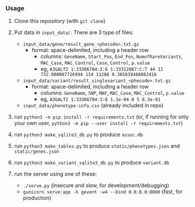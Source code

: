 ### Usage

1. Clone this repository (with `git clone`)

2. Put data in `input_data/`. There are 3 type of files:
   - `input_data/gene/result_gene_<phecode>.txt.gz`
      - format: space-delimited, including a header row
         - columns: `GeneName`, `Start_Pos`, `End_Pos`, `NumofRareVariants`, `MAC_Case`, `MAC_Control`, `Case`, `Control`, `p.value`
         - eg, `A3GALT2 1:33306784:I:6 1:33312867:C:T 44 11 732.000087726994 114 11286 0.365819488062416`
   - `input_data/variant/result_singlevariant_<phecode>.txt.gz`
      - format: space-delimited, including a header row
         - columns: `GeneName`, `SNP`, `MAF`, `MAC_Case`, `MAC_Control`, `p.value`
         - eg, `A3GALT2 1:33306784:I:6 1.1e-04 0 5 8.3e-01`
   - `input_data/phenotype-info.csv` (already included in repo)

3. run `python3 -m pip install -r requirements.txt` (or, if running for only your own user, `python3 -m pip --user install -r requirements.txt`)

4. run `python3 make_sqlite3_db.py` to produce `assoc.db`

5. run `python3 make_tables.py` to produce `static/phenotypes.json` and `static/genes.json`

6. run `python3 make_variant_sqlite3_db.py` to produce `variant.db`

7. run the server using one of these:
   - `./serve.py` (insecure and slow, for development/debugging)
   - `gunicorn serve:app -k gevent -w4 --bind 0.0.0.0:8000` (fast, for production)
